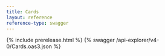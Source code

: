 ```yaml
---
title: Cards
layout: reference
reference-type: swagger
---
```

{% include prerelease.html %} 
{% swagger /api-explorer/v4-0/Cards.oas3.json %}

